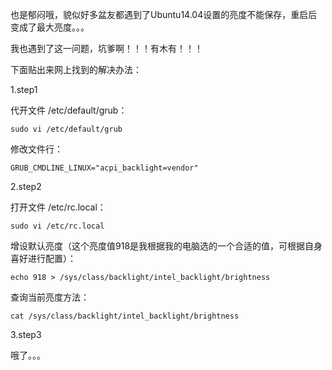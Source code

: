也是郁闷哦，貌似好多盆友都遇到了Ubuntu14.04设置的亮度不能保存，重启后变成了最大亮度。。。

我也遇到了这一问题，坑爹啊！！！有木有！！！

下面贴出来网上找到的解决办法：

1.step1

代开文件 /etc/default/grub：

```
sudo vi /etc/default/grub
```

修改文件行：

```
GRUB_CMDLINE_LINUX="acpi_backlight=vendor"
```

2.step2

打开文件 /etc/rc.local：

```
sudo vi /etc/rc.local
```

增设默认亮度（这个亮度值918是我根据我的电脑选的一个合适的值，可根据自身喜好进行配置）：

```
echo 918 > /sys/class/backlight/intel_backlight/brightness
```

查询当前亮度方法：

```
cat /sys/class/backlight/intel_backlight/brightness
```

3.step3

哦了。。。

